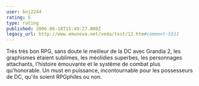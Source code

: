 ```yaml
---
user: bnj2244
rating: 5
type: rating
published: 2006-06-18T15:49:27.000Z
legacy_url: http://www.emunova.net/veda/test/12.htm#comment-5511
---
```

Très très bon RPG, sans doute le meilleur de la DC avec Grandia 2, les graphismes étaient sublimes, les méolidies superbes, les personnages attachants, l'histoire émouvante et le système de combat plus qu'honorable.
Un must en puissance, incontournable pour les possesseurs de DC, qu'ils soient RPGphiles ou non.